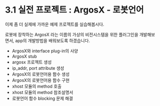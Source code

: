 # 3.1 실전 프로젝트 : ArgosX - 로봇언어


이제 좀 더 실제에 가까운 예제 프로젝트를 실습해봅시다.

로봇에 장착하는 ArgosX 라는 이름의 가상의 비전시스템을 위한 플러그인을 개발해보면서, app의 개발방법을 배워보도록 하겠습니다.


- ArgosX와 interface plug-in의 사양</br>
- ArgosX stub</br>
- argosx 프로젝트 생성</br>
- ip_addr, port attribute 생성</br>
- ArgosX의 로봇언어용 함수 생성</br>
- ArgosX의 로봇언어용 함수 구현</br>
- xhost 모듈의 method 호출</br>
- xhost 모듈의 method 참조설명서</br>
- 로봇언어 함수 blocking 문제 해결</br>
